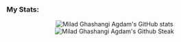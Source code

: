 

### My Stats:
<p align="center">
 <img src="https://github-readme-stats.vercel.app/api?username=Milad-agdam&theme=merko&include_all_commits=true" alt="Milad Ghashangi Agdam's GitHub stats" /><br />
<img src="https://github-readme-streak-stats.herokuapp.com/?user=Milad-agdam&theme=merko&include_all_commits=true" alt="Milad Ghashangi Agdam's Github Steak" />

</p>
